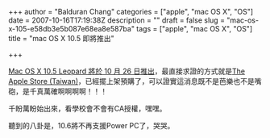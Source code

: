 +++
author = "Balduran Chang"
categories = ["apple", "mac OS X", "OS"]
date = 2007-10-16T17:19:38Z
description = ""
draft = false
slug = "mac-os-x-105-e58db3e5b087e68ea8e587ba"
tags = ["apple", "mac OS X", "OS"]
title = "mac OS X 10.5 即將推出"

+++


[Mac OS X 10.5 Leopard 將於 10 月 26 日推出](http://www.oikos.com.tw/v4/viewtopic.php?id=38746 "OIKOS 生活網 蘋果電腦/iPod 社群最熱鬧的討論網站 / 眾多網站報導 Mac OS X 10.5 Leopard 將於 10 月 26 日推出")，最直接求證的方式就是[The Apple Store (Taiwan)](http://store.apple.com/00800-7666-7666/WebObjects/taiwanstore.woa/wa/RSLID?mco=F6B20F11&fnode=home&nplm=MB021TA/A "The Apple Store (Taiwan) - Mac OS X Leopard Retail - Traditional Chinese")，已經擺上架預購了，可以證實這消息既不是芭樂也不是嘴砲，是千真萬確啊啊啊啊！！！

千盼萬盼始出來，看學校會不會有CA授權，嘿嘿。

聽到的八卦是，10.6將不再支援Power PC了，哭哭。

